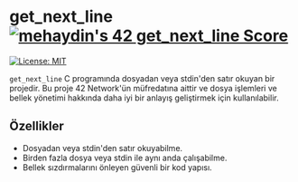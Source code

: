 
# get_next_line [![mehaydin's 42 get_next_line Score](https://badge42.vercel.app/api/v2/cl9goquqf00540fmp6v4syivq/project/2886235)](https://github.com/JaeSeoKim/badge42)

[![License: MIT](https://img.shields.io/badge/License-MIT-yellow.svg)](https://opensource.org/licenses/MIT)

`get_next_line` C programında dosyadan veya stdin'den satır okuyan bir projedir. Bu proje 42 Network'ün müfredatına aittir ve dosya işlemleri ve bellek yönetimi hakkında daha iyi bir anlayış geliştirmek için kullanılabilir.

## Özellikler

- Dosyadan veya stdin'den satır okuyabilme.
- Birden fazla dosya veya stdin ile aynı anda çalışabilme.
- Bellek sızdırmalarını önleyen güvenli bir kod yapısı.


